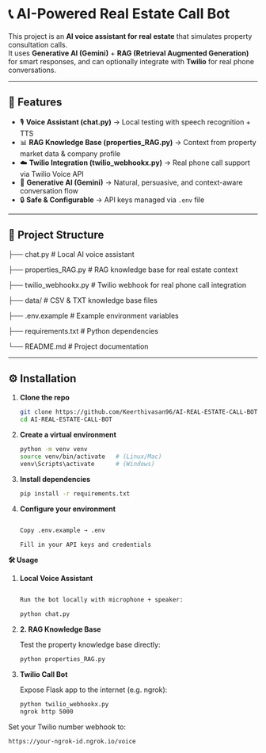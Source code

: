 # 📞 AI-Powered Real Estate Call Bot

This project is an **AI voice assistant for real estate** that simulates property consultation calls.  
It uses **Generative AI (Gemini)** + **RAG (Retrieval Augmented Generation)** for smart responses, and can optionally integrate with **Twilio** for real phone conversations.

---

## 🚀 Features
- 🎙️ **Voice Assistant (chat.py)** → Local testing with speech recognition + TTS  
- 📊 **RAG Knowledge Base (properties_RAG.py)** → Context from property market data & company profile  
- ☁️ **Twilio Integration (twilio_webhookx.py)** → Real phone call support via Twilio Voice API  
- 🤖 **Generative AI (Gemini)** → Natural, persuasive, and context-aware conversation flow  
- 🔒 **Safe & Configurable** → API keys managed via `.env` file

---

## 📂 Project Structure

├── chat.py # Local AI voice assistant

├── properties_RAG.py # RAG knowledge base for real estate context

├── twilio_webhookx.py # Twilio webhook for real phone call integration

├── data/ # CSV & TXT knowledge base files

├── .env.example # Example environment variables

├── requirements.txt # Python dependencies

└── README.md # Project documentation



---

## ⚙️ Installation

1. **Clone the repo**
   ```bash
   git clone https://github.com/Keerthivasan96/AI-REAL-ESTATE-CALL-BOT.git
   cd AI-REAL-ESTATE-CALL-BOT


2. **Create a virtual environment**
   ```bash
   python -m venv venv
   source venv/bin/activate   # (Linux/Mac)
   venv\Scripts\activate      # (Windows)
   
3. **Install dependencies**
   ```bash
   pip install -r requirements.txt

4. **Configure your environment**
   ```bash

   Copy .env.example → .env

   Fill in your API keys and credentials

**🛠️ Usage**

1. **Local Voice Assistant**
   ```bash
   
   Run the bot locally with microphone + speaker:

   python chat.py

2. **2. RAG Knowledge Base**
   
   Test the property knowledge base directly:
   ```bash
   python properties_RAG.py

3. **Twilio Call Bot**
   
   Expose Flask app to the internet (e.g. ngrok):
   ```bash
   python twilio_webhookx.py
   ngrok http 5000


Set your Twilio number webhook to:
   ```bash
   https://your-ngrok-id.ngrok.io/voice
